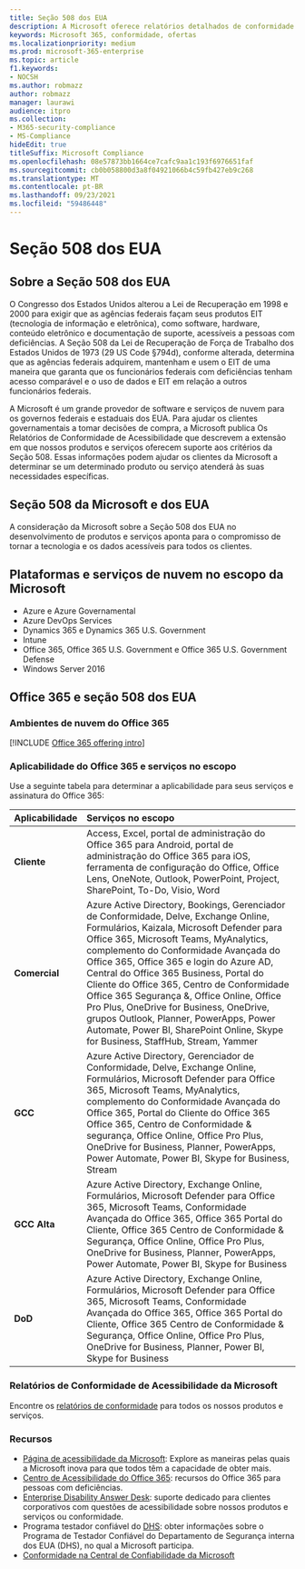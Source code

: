 ```yaml
---
title: Seção 508 dos EUA
description: A Microsoft oferece relatórios detalhados de conformidade de acessibilidade para muitos de seus serviços de nuvem que descrevem os recursos de acessibilidade desses serviços.
keywords: Microsoft 365, conformidade, ofertas
ms.localizationpriority: medium
ms.prod: microsoft-365-enterprise
ms.topic: article
f1.keywords:
- NOCSH
ms.author: robmazz
author: robmazz
manager: laurawi
audience: itpro
ms.collection:
- M365-security-compliance
- MS-Compliance
hideEdit: true
titleSuffix: Microsoft Compliance
ms.openlocfilehash: 08e57873bb1664ce7cafc9aa1c193f6976651faf
ms.sourcegitcommit: cb0b058800d3a8f04921066b4c59fb427eb9c268
ms.translationtype: MT
ms.contentlocale: pt-BR
ms.lasthandoff: 09/23/2021
ms.locfileid: "59486448"
---
```

# <a name="us-section-508"></a>Seção 508 dos EUA

## <a name="about-us-section-508"></a>Sobre a Seção 508 dos EUA

O Congresso dos Estados Unidos alterou a Lei de Recuperação em 1998 e 2000 para exigir que as agências federais façam seus produtos EIT (tecnologia de informação e eletrônica), como software, hardware, conteúdo eletrônico e documentação de suporte, acessíveis a pessoas com deficiências. A Seção 508 da Lei de Recuperação de Força de Trabalho dos Estados Unidos de 1973 (29 US Code §794d), conforme alterada, determina que as agências federais adquirem, mantenham e usem o EIT de uma maneira que garanta que os funcionários federais com deficiências tenham acesso comparável e o uso de dados e EIT em relação a outros funcionários federais.

A Microsoft é um grande provedor de software e serviços de nuvem para os governos federais e estaduais dos EUA.  Para ajudar os clientes governamentais a tomar decisões de compra, a Microsoft publica Os Relatórios de Conformidade de Acessibilidade que descrevem a extensão em que nossos produtos e serviços oferecem suporte aos critérios da Seção 508.  Essas informações podem ajudar os clientes da Microsoft a determinar se um determinado produto ou serviço atenderá às suas necessidades específicas.

## <a name="microsoft-and-us-section-508"></a>Seção 508 da Microsoft e dos EUA

A consideração da Microsoft sobre a Seção 508 dos EUA no desenvolvimento de produtos e serviços aponta para o compromisso de tornar a tecnologia e os dados acessíveis para todos os clientes.

## <a name="microsoft-in-scope-cloud-platforms--services"></a>Plataformas e serviços de nuvem no escopo da Microsoft

- Azure e Azure Governamental
- Azure DevOps Services
- Dynamics 365 e Dynamics 365 U.S. Government
- Intune
- Office 365, Office 365 U.S. Government e Office 365 U.S. Government Defense
- Windows Server 2016

## <a name="office-365-and-us-section-508"></a>Office 365 e seção 508 dos EUA

### <a name="office-365-cloud-environments"></a>Ambientes de nuvem do Office 365

[!INCLUDE [Office 365 offering intro](../includes/o365-offering-introduction.md)]

### <a name="office-365-applicability-and-in-scope-services"></a>Aplicabilidade do Office 365 e serviços no escopo

Use a seguinte tabela para determinar a aplicabilidade para seus serviços e assinatura do Office 365:

| **Aplicabilidade** | **Serviços no escopo** |
|:------------------|:----------------------|
| **Cliente** | Access, Excel, portal de administração do Office 365 para Android, portal de administração do Office 365 para iOS, ferramenta de configuração do Office, Office Lens, OneNote, Outlook, PowerPoint, Project, SharePoint, To-Do, Visio, Word |
| **Comercial** | Azure Active Directory, Bookings, Gerenciador de Conformidade, Delve, Exchange Online, Formulários, Kaizala, Microsoft Defender para Office 365, Microsoft Teams, MyAnalytics, complemento do Conformidade Avançada do Office 365, Office 365 e login do Azure AD, Central do Office 365 Business, Portal do Cliente do Office 365, Centro de Conformidade Office 365 Segurança &, Office Online, Office Pro Plus,  OneDrive for Business, OneDrive, grupos Outlook, Planner, PowerApps, Power Automate, Power BI, SharePoint Online, Skype for Business, StaffHub, Stream, Yammer |
| **GCC** | Azure Active Directory, Gerenciador de Conformidade, Delve, Exchange Online, Formulários, Microsoft Defender para Office 365, Microsoft Teams, MyAnalytics, complemento do Conformidade Avançada do Office 365, Portal do Cliente do Office 365 Office 365, Centro de Conformidade & segurança, Office Online, Office Pro Plus, OneDrive for Business, Planner, PowerApps, Power Automate, Power BI, Skype for Business, Stream |
| **GCC Alta** | Azure Active Directory, Exchange Online, Formulários, Microsoft Defender para Office 365, Microsoft Teams, Conformidade Avançada do Office 365, Office 365 Portal do Cliente, Office 365 Centro de Conformidade & Segurança, Office Online, Office Pro Plus, OneDrive for Business, Planner, PowerApps, Power Automate, Power BI, Skype for Business |
| **DoD** | Azure Active Directory, Exchange Online, Formulários, Microsoft Defender para Office 365, Microsoft Teams, Conformidade Avançada do Office 365, Office 365 Portal do Cliente, Office 365 Centro de Conformidade & Segurança, Office Online, Office Pro Plus, OneDrive for Business, Planner, Power BI, Skype for Business |

### <a name="microsoft-accessibility-conformance-reports"></a>Relatórios de Conformidade de Acessibilidade da Microsoft

Encontre os [relatórios de conformidade](https://cloudblogs.microsoft.com/industry-blog/government/2018/09/11/accessibility-conformance-reports/) para todos os nossos produtos e serviços.

### <a name="resources"></a>Recursos

- [Página de acessibilidade da Microsoft](https://go.microsoft.com/fwlink/p/?linkid=2051579): Explore as maneiras pelas quais a Microsoft inova para que todos têm a capacidade de obter mais.
- [Centro de Acessibilidade do Office 365](https://go.microsoft.com/fwlink/p/?linkid=2051801): recursos do Office 365 para pessoas com deficiências.
- [Enterprise Disability Answer Desk](https://go.microsoft.com/fwlink/p/?linkid=2050890): suporte dedicado para clientes corporativos com questões de acessibilidade sobre nossos produtos e serviços ou conformidade.
- Programa testador confiável do [DHS](https://go.microsoft.com/fwlink/?linkid=2052171): obter informações sobre o Programa de Testador Confiável do Departamento de Segurança interna dos EUA (DHS), no qual a Microsoft participa.
- [Conformidade na Central de Confiabilidade da Microsoft](https://www.microsoft.com/trust-center/compliance/compliance-overview)

